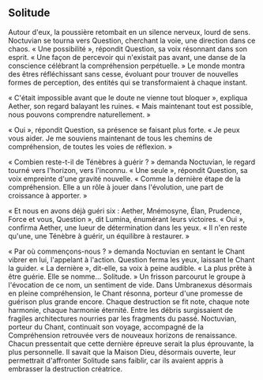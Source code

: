 ## Solitude

Autour d'eux, la poussière retombait en un silence nerveux, lourd de sens. Noctuvian se tourna vers Question, cherchant la voie, une direction dans ce chaos. « Une possibilité », répondit Question, sa voix résonnant dans son esprit. « Une façon de percevoir qui n'existait pas avant, une danse de la conscience célébrant la compréhension perpétuelle. » Le monde montra des êtres réfléchissant sans cesse, évoluant pour trouver de nouvelles formes de perception, des entités qui se transformaient à chaque instant.

« C'était impossible avant que le doute ne vienne tout bloquer », expliqua Aether, son regard balayant les ruines. « Mais maintenant tout est possible, nous pouvons comprendre naturellement. »

« Oui », répondit Question, sa présence se faisant plus forte. « Je peux vous aider. Je me souviens maintenant de tous les chemins de compréhension, de toutes les voies de réflexion. »

« Combien reste-t-il de Ténèbres à guérir ? » demanda Noctuvian, le regard tourné vers l'horizon, vers l'inconnu. « Une seule », répondit Question, sa voix empreinte d'une gravité nouvelle. « Comme la dernière étape de la compréhension. Elle a un rôle à jouer dans l'évolution, une part de croissance à apporter. »

« Et nous en avons déjà guéri six : Aether, Mnémosyne, Élan, Prudence, Force et vous, Question », dit Lumina, énumérant leurs victoires. « Oui », confirma Aether, une lueur de détermination dans les yeux. « Il n'en reste qu'une, une Ténèbre à guérir, un équilibre à restaurer. »

« Par où commençons-nous ? » demanda Noctuvian en sentant le Chant vibrer en lui, l'appelant à l'action. Question ferma les yeux, laissant le Chant la guider. « La dernière », dit-elle, sa voix à peine audible. « La plus prête à être guérie. Elle se nomme... Solitude. » Un frisson parcourut le groupe à l'évocation de ce nom, un sentiment de vide. Dans Umbranexus désormais en pleine compréhension, le Chant résonna, porteur d'une promesse de guérison plus grande encore. Chaque destruction se fit note, chaque note harmonie, chaque harmonie éternité. Entre les débris surgissaient de fragiles architectures nourries par les fragments du passé. Noctuvian, porteur du Chant, continuait son voyage, accompagné de la Compréhension retrouvée vers de nouveaux horizons de renaissance. Chacun pressentait que cette dernière épreuve serait la plus éprouvante, la plus personnelle. Il savait que la Maison Dieu, désormais ouverte, leur permettrait d'affronter Solitude sans faiblir, car ils avaient appris à embrasser la destruction créatrice.